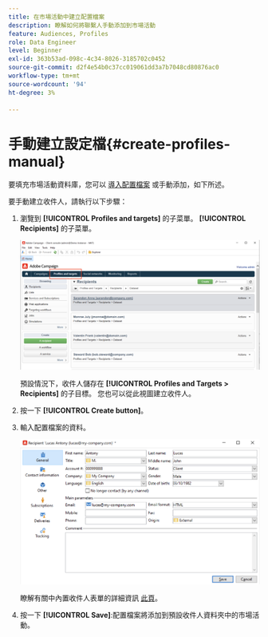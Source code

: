 ```yaml
---
title: 在市場活動中建立配置檔案
description: 瞭解如何將聯繫人手動添加到市場活動
feature: Audiences, Profiles
role: Data Engineer
level: Beginner
exl-id: 363b53ad-098c-4c34-8026-3185702c0452
source-git-commit: d2f4e54b0c37cc019061dd3a7b7048cd80876ac0
workflow-type: tm+mt
source-wordcount: '94'
ht-degree: 3%

---
```


# 手動建立設定檔{#create-profiles-manual}

要填充市場活動資料庫，您可以 [導入配置檔案](import-profiles.md) 或手動添加，如下所述。

要手動建立收件人，請執行以下步驟：

1. 瀏覽到 **[!UICONTROL Profiles and targets]** 的子菜單。 **[!UICONTROL Recipients]** 的子菜單。

   ![](assets/profiles-and-targets.png)

   預設情況下，收件人儲存在 **[!UICONTROL Profiles and Targets > Recipients]** 的子目標。 您也可以從此視圖建立收件人。

1. 按一下 **[!UICONTROL Create button]**。
1. 輸入配置檔案的資料。

   ![](assets/new-recipient.png)

   瞭解有關中內置收件人表單的詳細資訊 [此頁](view-profiles.md#edit-a-profiles)。

1. 按一下 **[!UICONTROL Save]**:配置檔案將添加到預設收件人資料夾中的市場活動。
